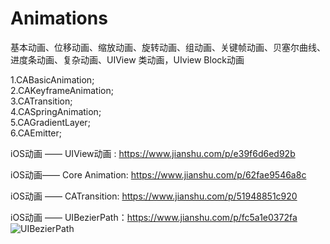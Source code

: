 # Animations
基本动画、位移动画、缩放动画、旋转动画、组动画、关键帧动画、贝塞尔曲线、进度条动画、复杂动画、UIView 类动画，UIview Block动画

1.CABasicAnimation;  
2.CAKeyframeAnimation;    
3.CATransition;  
4.CASpringAnimation;  
5.CAGradientLayer;  
6.CAEmitter;  


iOS动画 —— UIView动画 : https://www.jianshu.com/p/e39f6d6ed92b  

iOS动画—— Core Animation: https://www.jianshu.com/p/62fae9546a8c

iOS动画 —— CATransition: https://www.jianshu.com/p/51948851c920

iOS动画 —— UIBezierPath：https://www.jianshu.com/p/fc5a1e0372fa
![UIBezierPath](https://user-images.githubusercontent.com/17764036/167119912-0044539e-dfd4-45d8-9a22-a91ecd6e2be0.png)


